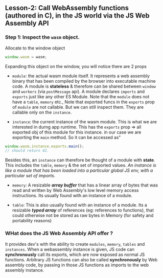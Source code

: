 ## Lesson-2: Call WebAssembly functions (authored in C), in the JS world via the JS Web Assembly API

### Step 1: Inspect the `wasm` object.
Allocate to the window object

```js
window.wasm = wasm;
```
Expanding this object on the window, you will notice there are 2 props
- `module`: the actual wasm module itself. It represents a web assembly binary that has been compiled by the browser into executable machine code. A module is **stateless** & therefore can be shared between `window` and `workers` (via `postMessage` api). A module declares `imports` and `exports` just like any other ES Module. Note that the `module` does not have a `table`, `memory` etc., Note that exported funcs in the `exports` prop of `module` are not callable. But we can still inspect them. They are callable only on the `instance`.

- `instance`: the current instance of the wasm module. This is what we are interested in durng app runtime. This has the `exports` prop => all exported obj of this module for this instance. in our case we are exporting the `main` method. So it can be accessed as"

```js
window.wasm.instance.exports.main();
// should return 42.
```
Besides this, an `instance` can therefore be thought of a module with **state**. This includes the `table`, `memory` & the set of imported values. _An instance is like a module that has been loaded into a particular global JS env, with a particular set of imports_.

- `memory`: A resizable **_array buffer_** that has a linear array of bytes that was read and written by Web Assembly's low level memory access instructions. Its usually found with an instance of a module.

- `table`: This is also usually found with an instance of a module. Its a resizable **_typed array_** of references (eg: references to functions), that could otherwise not be stored as raw bytes in Memory (for safety and portability reasons)

### WHat does the JS Web Assembly API offer ?
It provides dev's with the ability to create `modules`, `memory`, `tables` and `instances`. When a webassembly instance is given, JS code can **synchronously** call its exports, which are now exposed as normal JS functions. Arbitrary JS functions can also be called **synchronously** by Web assembly code, by passing in those JS functions as imports to the web assembly instance. 